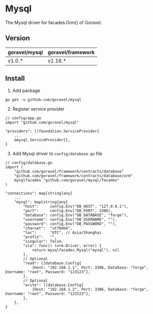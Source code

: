 # Mysql

The Mysql driver for facades.Orm() of Goravel.

## Version

| goravel/mysql | goravel/framework |
|------------------|-------------------|
| v1.0.*          | v1.16.*           |

## Install

1. Add package

```
go get -u github.com/goravel/mysql
```

2. Register service provider

```
// config/app.go
import "github.com/goravel/mysql"

"providers": []foundation.ServiceProvider{
    ...
    &mysql.ServiceProvider{},
}
```

3. Add Mysql driver to `config/database.go` file

```
// config/database.go
import (
    "github.com/goravel/framework/contracts/database"
    "github.com/goravel/framework/contracts/database/orm"
    mysqlfacades "github.com/goravel/mysql/facades"
)

"connections": map[string]any{
    ...
    "mysql": map[string]any{
        "host":     config.Env("DB_HOST", "127.0.0.1"),
        "port":     config.Env("DB_PORT", 3306),
        "database": config.Env("DB_DATABASE", "forge"),
        "username": config.Env("DB_USERNAME", ""),
        "password": config.Env("DB_PASSWORD", ""),
        "charset":  "utf8mb4",
        "loc":      "UTC", // Asia/Shanghai
        "prefix":   "",
        "singular": false,
        "via": func() (orm.Driver, error) {
            return mysqlfacades.Mysql("mysql"), nil
        },
        // Optional
        "read": []database.Config{
            {Host: "192.168.1.1", Port: 3306, Database: "forge", Username: "root", Password: "123123"},
        },
        // Optional
        "write": []database.Config{
            {Host: "192.168.1.2", Port: 3306, Database: "forge", Username: "root", Password: "123123"},
        },
    },
}
```
